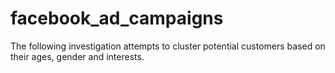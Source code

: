 # facebook_ad_campaigns

The following investigation attempts to cluster potential customers based on their ages, gender and interests.
